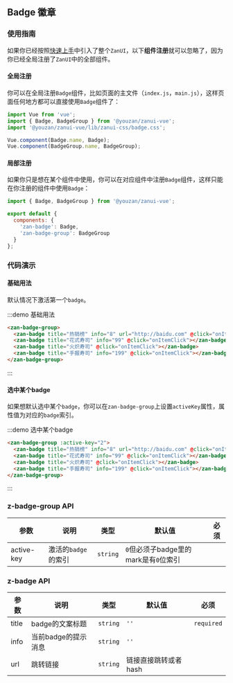 <script>
  export default {
    data() {
      return {
        activeKey: '2'
      };
    },
    methods: {
      onItemClick(e, data) {
        this.activeKey = data.mark;
      }
    }
  };
</script>

## Badge 徽章

### 使用指南

如果你已经按照[快速上手](/vue/component/quickstart)中引入了整个`ZanUI`，以下**组件注册**就可以忽略了，因为你已经全局注册了`ZanUI`中的全部组件。

#### 全局注册

你可以在全局注册`Badge`组件，比如页面的主文件（`index.js`，`main.js`），这样页面任何地方都可以直接使用`Badge`组件了：

```js
import Vue from 'vue';
import { Badge, BadgeGroup } from '@youzan/zanui-vue';
import '@youzan/zanui-vue/lib/zanui-css/badge.css';

Vue.component(Badge.name, Badge);
Vue.component(BadgeGroup.name, BadgeGroup);
```

#### 局部注册

如果你只是想在某个组件中使用，你可以在对应组件中注册`Badge`组件，这样只能在你注册的组件中使用`Badge`：

```js
import { Badge, BadgeGroup } from '@youzan/zanui-vue';

export default {
  components: {
    'zan-badge': Badge,
    'zan-badge-group': BadgeGroup
  }
};
```

### 代码演示

#### 基础用法

默认情况下激活第一个`badge`。

:::demo 基础用法
```html
<zan-badge-group>
  <zan-badge title="热销榜" info="8" url="http://baidu.com" @click="onItemClick"></zan-badge>
  <zan-badge title="花式寿司" info="99" @click="onItemClick"></zan-badge>
  <zan-badge title="火炽寿司" @click="onItemClick"></zan-badge>
  <zan-badge title="手握寿司" info="199" @click="onItemClick"></zan-badge>
</zan-badge-group>
```
:::

#### 选中某个badge

如果想默认选中某个`badge`，你可以在`zan-badge-group`上设置`activeKey`属性，属性值为对应的`badge`索引。

:::demo 选中某个badge
```html
<zan-badge-group :active-key="2">
  <zan-badge title="热销榜" info="8" url="http://baidu.com" @click="onItemClick"></zan-badge>
  <zan-badge title="花式寿司" info="99" @click="onItemClick"></zan-badge>
  <zan-badge title="火炽寿司" @click="onItemClick"></zan-badge>
  <zan-badge title="手握寿司" info="199" @click="onItemClick"></zan-badge>
</zan-badge-group>
```
:::

### z-badge-group API

| 参数       | 说明      | 类型       | 默认值       | 必须      |
|-----------|-----------|-----------|-------------|-------------|
| active-key | 激活的`badge`的索引 | `string`  | `0`但必须子badge里的mark是有`0`位索引 |           |


### z-badge API
| 参数       | 说明      | 类型       | 默认值       | 必须       |
|-----------|-----------|-----------|-------------|-------------|
| title | badge的文案标题 | `string`  | `''`          | `required`          |
| info | 当前badge的提示消息 | `string`  | `''`         |           |
| url | 跳转链接 | `string`  | 链接直接跳转或者hash          |           |
